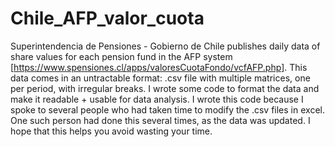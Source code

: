 # Chile_AFP_valor_cuota
Superintendencia de Pensiones - Gobierno de Chile publishes daily data of share values for each pension fund in the AFP system [https://www.spensiones.cl/apps/valoresCuotaFondo/vcfAFP.php]. This data comes in an untractable format: .csv file with multiple matrices, one per period, with irregular breaks. I wrote some code to format the data and make it readable + usable for data analysis. 
I wrote this code because I spoke to several people who had taken time to modify the .csv files in excel. One such person had done this several times, as the data was updated. I hope that this helps you avoid wasting your time.
